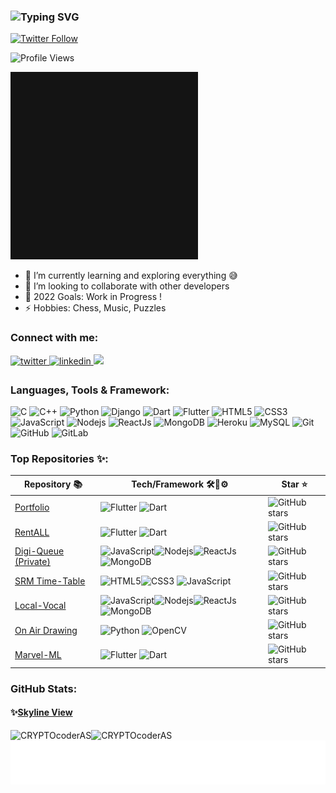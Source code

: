 

<!--
**CRYPTOcoderAS/CRYPTOcoderAS** is a ✨ _special_ ✨ repository because its `README.md` (this file) appears on your GitHub profile.

Here are some ideas to get you started:

- 🔭 I’m currently working on ...
- 🌱 I’m currently learning ...
- 👯 I’m looking to collaborate on ...
- 🤔 I’m looking for help with ...
- 💬 Ask me about ...
- 📫 How to reach me: ...
- 😄 Pronouns: ...
- ⚡ Fun fact: ...
 ### Hi there, I'm Akshat SACHAN- aka CryptoCoderAS 👋
-->
 


 ### ![Typing SVG](https://readme-typing-svg.herokuapp.com?font=Montserrat&color=edf4f7&vCenter=true&color=green&lines=Hey+👋,+I'm+Akshat+SACHAN)

[![Twitter Follow](https://img.shields.io/twitter/follow/sachanAK6121?color=1DA1F2&logo=twitter&style=for-the-badge)](https://twitter.com/intent/follow?original_referer=https%3A%2F%2Fgithub.com%2FsachanAK6121&screen_name=sachanAK6121)

![Profile Views](https://komarev.com/ghpvc/?username=CRYPTOcoderAS&color=brightgreen)

<!-- <img align="centre" alt="GIF" src="https://github.com/CRYPTOcoderAS/CRYPTOcoderAS/blob/trial/code.gif?raw=true" width="900" height="420" />
<br> -->

<!-- <img align="centre" alt="GIF" src="https://github.com/CRYPTOcoderAS/CRYPTOcoderAS/blob/trial/AS.gif?raw=true" width="400" height="400" />
<br> -->

<img align="centre" alt="GIF" src="https://github.com/CRYPTOcoderAS/CRYPTOcoderAS/blob/trial/download.gif?raw=true" width="300" height="300" />
<br>

- 🌱 I’m currently learning and exploring everything 😅
- 👯 I’m looking to collaborate with other developers
- 🥅 2022 Goals: Work in Progress !
- ⚡ Hobbies: Chess, Music, Puzzles

### Connect with me:

<a href="https://twitter.com/sachanAK6121" target="_blank">
<img src=https://img.shields.io/badge/twitter-%2300acee.svg?&style=for-the-badge&logo=twitter&logoColor=white alt=twitter style="margin-bottom: 5px;" />
</a>
<a href="https://www.linkedin.com/in/akshat-sachan-1b0308217/" target="_blank">
<img src=https://img.shields.io/badge/linkedin-%231E77B5.svg?&style=for-the-badge&logo=linkedin&logoColor=white alt=linkedin style="margin-bottom: 5px;" />
</a>
<a href="mailto:akchan6121@gmail.com" target="_blank">
 
<img  src="https://img.shields.io/badge/Gmail-D14836?style=for-the-badge&logo=gmail&logoColor=white"  />
 
</a>




<br />

### Languages, Tools & Framework:

![C](https://img.shields.io/badge/-C-00599C?style=flat-square&logo=C)
![C++](https://img.shields.io/badge/C%2B%2B-00599C?style=flat-square&logo=C%2B%2B&logoColor=red")
![Python](https://img.shields.io/badge/-Python-black?style=flat-square&logo=Python)
![Django](https://img.shields.io/badge/-Django-black?style=flat-square&logo=Django)
![Dart](https://img.shields.io/badge/-Dart-E34F26?style=flat-square&logo=Dart)
![Flutter](https://img.shields.io/badge/-Flutter-darkblue?style=flat-square&logo=Flutter)
![HTML5](https://img.shields.io/badge/-HTML5-E34F26?style=flat-square&logo=html5&logoColor=white)
![CSS3](https://img.shields.io/badge/-CSS3-1572B6?style=flat-square&logo=css3)
![JavaScript](https://img.shields.io/badge/-JavaScript-black?style=flat-square&logo=javascript)
![Nodejs](https://img.shields.io/badge/-Nodejs-black?style=flat-square&logo=Node.js)
![ReactJs](https://img.shields.io/badge/-React-black?style=flat-square&logo=react)
![MongoDB](https://img.shields.io/badge/-MongoDB-black?style=flat-square&logo=mongodb)
![Heroku](https://img.shields.io/badge/-Heroku-430098?style=flat-square&logo=heroku)
![MySQL](https://img.shields.io/badge/-MySQL-black?style=flat-square&logo=mysql)
![Git](https://img.shields.io/badge/-Git-black?style=flat-square&logo=git)
![GitHub](https://img.shields.io/badge/-GitHub-181717?style=flat-square&logo=github)
![GitLab](https://img.shields.io/badge/-GitLab-FCA121?style=flat-square&logo=gitlab)







 
 

  
### Top Repositories ✨:



| Repository 📚 | Tech/Framework 🛠🔧⚙ | Star :star: | 
|---------|------------|---------|
| [Portfolio](https://github.com/CRYPTOcoderAS/PortFolio-Flutter-Web) | ![Flutter](https://img.shields.io/badge/-Flutter-darkblue?style=flat-square&logo=Flutter) ![Dart](https://img.shields.io/badge/-Dart-E34F26?style=flat-square&logo=Dart) | ![GitHub stars](https://img.shields.io/github/stars/CRYPTOcoderAS/PortFolio-Flutter-Web?style=for-the-badge)  | 
| [RentALL](https://github.com/CRYPTOcoderAS/RentALL-Flutter) | ![Flutter](https://img.shields.io/badge/-Flutter-darkblue?style=flat-square&logo=Flutter) ![Dart](https://img.shields.io/badge/-Dart-E34F26?style=flat-square&logo=Dart) | ![GitHub stars](https://img.shields.io/github/stars/CRYPTOcoderAS/RentALL-Flutter?style=for-the-badge) | 
| [Digi-Queue (Private)](https://github.com/CRYPTOcoderAS/Digi-Queue) | ![JavaScript](https://img.shields.io/badge/-JavaScript-black?style=flat-square&logo=javascript)![Nodejs](https://img.shields.io/badge/-Nodejs-black?style=flat-square&logo=Node.js)![ReactJs](https://img.shields.io/badge/-React-black?style=flat-square&logo=react)![MongoDB](https://img.shields.io/badge/-MongoDB-black?style=flat-square&logo=mongodb) | ![GitHub stars](https://img.shields.io/github/stars/CRYPTOcoderAS/Digi-Queue?style=for-the-badge) | 
| [SRM Time-Table](https://github.com/CRYPTOcoderAS/SRM-TimeTable) | ![HTML5](https://img.shields.io/badge/-HTML5-E34F26?style=flat-square&logo=html5&logoColor=white)![CSS3](https://img.shields.io/badge/-CSS3-1572B6?style=flat-square&logo=css3) ![JavaScript](https://img.shields.io/badge/-JavaScript-black?style=flat-square&logo=javascript)| ![GitHub stars](https://img.shields.io/github/stars/CRYPTOcoderAS/SRM-TimeTable?style=for-the-badge) | 
| [Local-Vocal](https://github.com/CRYPTOcoderAS/SEPM--LocalVocal) | ![JavaScript](https://img.shields.io/badge/-JavaScript-black?style=flat-square&logo=javascript)![Nodejs](https://img.shields.io/badge/-Nodejs-black?style=flat-square&logo=Node.js)![ReactJs](https://img.shields.io/badge/-React-black?style=flat-square&logo=react)![MongoDB](https://img.shields.io/badge/-MongoDB-black?style=flat-square&logo=mongodb) | ![GitHub stars](https://img.shields.io/github/stars/CRYPTOcoderAS/SEPM--LocalVocal?style=for-the-badge) | 
| [On Air Drawing](https://github.com/CRYPTOcoderAS/On-Air-Drawing) | ![Python](https://img.shields.io/badge/-Python-black?style=flat-square&logo=Python) ![OpenCV](https://img.shields.io/badge/-OpenCV-orange?style=flat-square&logo=opencv) | ![GitHub stars](https://img.shields.io/github/stars/CRYPTOcoderAS/On-Air-Drawing?style=for-the-badge) | 
| [Marvel-ML](https://github.com/CRYPTOcoderAS/Marvels-ML) | ![Flutter](https://img.shields.io/badge/-Flutter-darkblue?style=flat-square&logo=Flutter) ![Dart](https://img.shields.io/badge/-Dart-E34F26?style=flat-square&logo=Dart) | ![GitHub stars](https://img.shields.io/github/stars/CRYPTOcoderAS/Marvels-ML?style=for-the-badge)  | 



 ### GitHub Stats:

 #### ✨[Skyline View](https://skyline.github.com/CRYPTOcoderAS/2021)
  <p> 
  <img align="left" src="https://github-readme-stats.vercel.app/api?username=CRYPTOcoderAS&theme=algolia&layout=compact&show_icons=true" alt="CRYPTOcoderAS" />
  <img align="left" src="https://github-readme-stats.vercel.app/api/top-langs/?username=CRYPTOcoderAS&langs_count=10&theme=algolia&layout=compact&hide=html" alt="CRYPTOcoderAS" /> 
  
 
 
 <img align='center'  height="70" alt="Thanks" width="100%" src="https://github.com/Kushal997-das/Kushal997-das/blob/master/Profile%20generator/marquee.svg"/>

  
 
  </p>
  


[twitter]: https://twitter.com/sachanAK6121
[instagram]: https://instagram.com/
[linkedin]: https://www.linkedin.com/in/akshat-sachan-1b0308217/
[medium]: https://medium.com/


